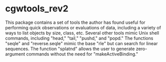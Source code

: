 cgwtools_rev2
=============

This package contains a set of tools the author has found useful for performing quick observations or evaluations of data, including a variety of ways to list objects by size, class, etc. Several other tools mimic Unix shell commands, including "head," "tail," "pushd," and "popd." The functions "seqle" and "reverse.seqle" mimic the base "rle" but can search for linear sequences. The function "splatnd" allows the user to generate zero-argument commands without the need for "makeActiveBinding." 
